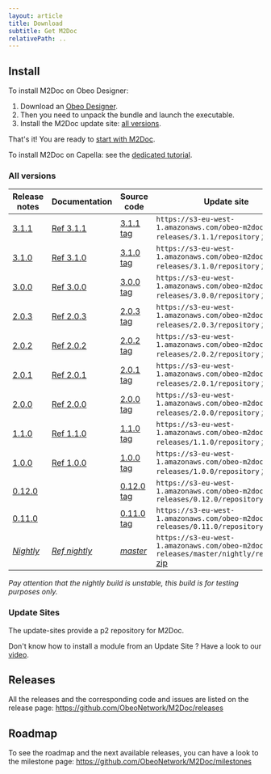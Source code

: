 ```yaml
---
layout: article
title: Download
subtitle: Get M2Doc
relativePath: ..
---
```


Install
-------
To install M2Doc on Obeo Designer:
1. Download an <a href="https://www.obeodesigner.com/en/download" target="_blank">Obeo Designer</a>.
2. Then you need to unpack the bundle and launch the executable.
3. Install the M2Doc update site: [all versions]({{page.relativePath}}/download#all-versions).

That's it! You are ready to [start with M2Doc]({{page.relativePath}}/ref-doc/1.0.0/#generate-a-document).

To install M2Doc on Capella: see the [dedicated tutorial]({{page.relativePath}}/capella).

### All versions

| Release notes                                                                |Documentation |Source code                                                              | Update site |
|------------------------------------------------------------------------------|--------------|-------------------------------------------------------------------------|-------------|
| <a href="https://github.com/ObeoNetwork/M2Doc/releases/tag/3.1.1">3.1.1</a>  |<a href="{{page.relativePath}}/ref-doc/3.1.1/index">Ref 3.1.1</a>| <a href="https://github.com/ObeoNetwork/M2Doc/tree/3.1.1">3.1.1 tag</a>  | `https://s3-eu-west-1.amazonaws.com/obeo-m2doc-releases/3.1.1/repository` [zip](https://s3-eu-west-1.amazonaws.com/obeo-m2doc-releases/3.1.1/repository/org.obeonetwork.m2doc.update.zip) |
| <a href="https://github.com/ObeoNetwork/M2Doc/releases/tag/3.1.0">3.1.0</a>  |<a href="{{page.relativePath}}/ref-doc/3.1.0/index">Ref 3.1.0</a>| <a href="https://github.com/ObeoNetwork/M2Doc/tree/3.1.0">3.1.0 tag</a>  | `https://s3-eu-west-1.amazonaws.com/obeo-m2doc-releases/3.1.0/repository` [zip](https://s3-eu-west-1.amazonaws.com/obeo-m2doc-releases/3.1.0/repository/org.obeonetwork.m2doc.update.zip) |
| <a href="https://github.com/ObeoNetwork/M2Doc/releases/tag/3.0.0">3.0.0</a>  |<a href="{{page.relativePath}}/ref-doc/3.0.0/index">Ref 3.0.0</a>| <a href="https://github.com/ObeoNetwork/M2Doc/tree/3.0.0">3.0.0 tag</a>  | `https://s3-eu-west-1.amazonaws.com/obeo-m2doc-releases/3.0.0/repository` [zip](https://s3-eu-west-1.amazonaws.com/obeo-m2doc-releases/3.0.0/repository/org.obeonetwork.m2doc.update.zip) |
| <a href="https://github.com/ObeoNetwork/M2Doc/releases/tag/2.0.3">2.0.3</a>  |<a href="{{page.relativePath}}/ref-doc/2.0.3/index">Ref 2.0.3</a>| <a href="https://github.com/ObeoNetwork/M2Doc/tree/2.0.3">2.0.3 tag</a>  | `https://s3-eu-west-1.amazonaws.com/obeo-m2doc-releases/2.0.3/repository` [zip](https://s3-eu-west-1.amazonaws.com/obeo-m2doc-releases/2.0.3/repository/org.obeonetwork.m2doc.update.zip) |
| <a href="https://github.com/ObeoNetwork/M2Doc/releases/tag/2.0.2">2.0.2</a>  |<a href="{{page.relativePath}}/ref-doc/2.0.2/index">Ref 2.0.2</a>| <a href="https://github.com/ObeoNetwork/M2Doc/tree/2.0.2">2.0.2 tag</a>  | `https://s3-eu-west-1.amazonaws.com/obeo-m2doc-releases/2.0.2/repository` [zip](https://s3-eu-west-1.amazonaws.com/obeo-m2doc-releases/2.0.2/repository/org.obeonetwork.m2doc.update.zip) |
| <a href="https://github.com/ObeoNetwork/M2Doc/releases/tag/2.0.1">2.0.1</a>  |<a href="{{page.relativePath}}/ref-doc/2.0.1/index">Ref 2.0.1</a>| <a href="https://github.com/ObeoNetwork/M2Doc/tree/2.0.1">2.0.1 tag</a>  | `https://s3-eu-west-1.amazonaws.com/obeo-m2doc-releases/2.0.1/repository` [zip](https://s3-eu-west-1.amazonaws.com/obeo-m2doc-releases/2.0.1/repository/org.obeonetwork.m2doc.update.zip) |
| <a href="https://github.com/ObeoNetwork/M2Doc/releases/tag/2.0.0">2.0.0</a>  |<a href="{{page.relativePath}}/ref-doc/2.0.0/index">Ref 2.0.0</a>| <a href="https://github.com/ObeoNetwork/M2Doc/tree/2.0.0">2.0.0 tag</a>  | `https://s3-eu-west-1.amazonaws.com/obeo-m2doc-releases/2.0.0/repository` [zip](https://s3-eu-west-1.amazonaws.com/obeo-m2doc-releases/2.0.0/repository/org.obeonetwork.m2doc.update.zip) |
| <a href="https://github.com/ObeoNetwork/M2Doc/releases/tag/1.1.0">1.1.0</a>  |<a href="{{page.relativePath}}/ref-doc/1.1.0/index">Ref 1.1.0</a>| <a href="https://github.com/ObeoNetwork/M2Doc/tree/1.1.0">1.1.0 tag</a>  | `https://s3-eu-west-1.amazonaws.com/obeo-m2doc-releases/1.1.0/repository` [zip](https://s3-eu-west-1.amazonaws.com/obeo-m2doc-releases/1.1.0/repository/org.obeonetwork.m2doc.update.zip) |
| <a href="https://github.com/ObeoNetwork/M2Doc/releases/tag/1.0.0">1.0.0</a>  |<a href="{{page.relativePath}}/ref-doc/1.0.0/index">Ref 1.0.0</a>| <a href="https://github.com/ObeoNetwork/M2Doc/tree/1.0.0">1.0.0 tag</a>  | `https://s3-eu-west-1.amazonaws.com/obeo-m2doc-releases/1.0.0/repository` [zip](https://s3-eu-west-1.amazonaws.com/obeo-m2doc-releases/1.0.0/repository.zip) |
| <a href="https://github.com/ObeoNetwork/M2Doc/releases/tag/0.12.0">0.12.0</a>|                                                                 |<a href="https://github.com/ObeoNetwork/M2Doc/tree/0.12.0">0.12.0 tag</a>| `https://s3-eu-west-1.amazonaws.com/obeo-m2doc-releases/0.12.0/repository` |
| <a href="https://github.com/ObeoNetwork/M2Doc/releases/tag/0.11.0">0.11.0</a>|                                                                 |<a href="https://github.com/ObeoNetwork/M2Doc/tree/0.11.0">0.11.0 tag</a>| `https://s3-eu-west-1.amazonaws.com/obeo-m2doc-releases/0.11.0/repository` |
| <a href="https://github.com/ObeoNetwork/M2Doc/milestones">_Nightly_</a>      |<a href="{{page.relativePath}}/ref-doc/nightly/index">_Ref nightly_</a> |<a href="https://github.com/ObeoNetwork/M2Doc/tree/master">_master_</a>    | `https://s3-eu-west-1.amazonaws.com/obeo-m2doc-releases/master/nightly/repository` [zip](https://s3-eu-west-1.amazonaws.com/obeo-m2doc-releases/master/nightly/repository/org.obeonetwork.m2doc.update.zip) |

_Pay attention that the nightly build is unstable, this build is for testing purposes only._

### Update Sites

The update-sites provide a p2 repository for M2Doc.

Don't know how to install a module from an Update Site ? Have a look to our [video](https://www.youtube.com/watch?v=qYTrO7THer0).

Releases
--------

All the releases and the corresponding code and issues are listed on the release page:
<https://github.com/ObeoNetwork/M2Doc/releases>

Roadmap
-------

To see the roadmap and the next available releases, you can have a look to the milestone page: <https://github.com/ObeoNetwork/M2Doc/milestones>
